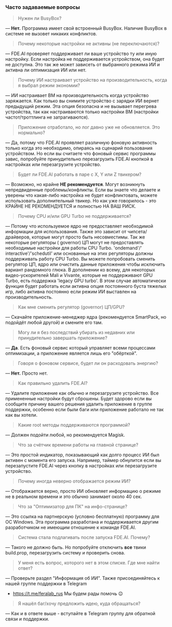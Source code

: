 ### Часто задаваемые вопросы

> Нужен ли BusyBox?

— **Нет.** Программа имеет свой встроенный BusyBox. Наличие BusyBox в системе не вызовет никаких
конфликтов.



> Почему некоторые настройки не активны (не переключаются)?

— FDE.AI проверяет поддерживает ли ваше устройство ту или иную настройку. Если настройка не
поддерживается устройством, она будет не доступна. Это так же может зависеть от выбранного режима ИИ
и активна ли оптимизация ИИ или нет.



> Почему ИИ настраивает устройство на производительность, когда я выбрал режим экономии?

— ИИ настраивает ВМ на производительность когда устройство заряжается. Как только вы снимите
устройство с зарядки ИИ вернет предыдущий режим. Эта опция безопасна и не вызывает перегрева
устройства, так как настраиваются только настройки ВМ (настройки частот/троттлинга не затрагиваются).



> Приложение отработало, но лог давно уже не обновляется. Это нормально?

— Да, потому что FDE.AI проявляет различную фоновую активность только когда это необходимо, опираясь
на сценарий пользования устройством. Но если вы считаете что фоновый сервис программы завис,
попробуйте принудительно перезагрузить FDE.AI кнопкой в настройках или перезагрузите устройство.



> Будет ли FDE.AI работать в паре с X, Y или Z твикером?

— Возможно, но крайне **НЕ рекомендуется**. Могут возникнуть непредвиденные проблемы/конфликты. Если
вы знаете что делаете и уверены что какая-либо настройка не будет конфликтовать, можете использовать
дополнительный твикер. Но как уже говорилось - это КРАЙНЕ НЕ РЕКОМЕНДУЕТСЯ и полностью НА ВАШ РИСК.



> Почему CPU и/или GPU Turbo не поддерживается?

— Потому что используемое ядро не предоставляет необходимой информации для использования. Также это
зависит от чипсета/драйверов, которые могут просто быть несовместимы. Так же некоторые регуляторы (
governor) ЦП могут не предоставлять необходимые настройки для работы CPU Turbo. 'ondemand'/'
interactive'/'schedutil' или основанные на этих регуляторы должны поддерживать работу CPU Turbo. Вы
можете попробовать сменить регулятор ЦП, ядро или очистить данные приложения чтобы исключить вариант
рандомного глюка. В дополнении ко всему, для некоторых видео-ускорителей Mali и Vivante, которые не
поддерживают GPU Turbo, есть поддержка 'legacy GPU turbo'. В этом случае автоматически функция будет
работать если активна опция постоянного буста тяжелых игр, либо активна постоянно если режим ИИ
выставлен на производительность.



> Как мне сменить регулятор (governor) ЦП/GPU?

— Скачайте приложение-менеджер ядра (рекомендуется SmartPack, но подойдёт любой другой) и смените
его там.



> Могу ли я без последствий убирать из недавних или принудительно завершать приложение?

— **Да**. Есть фоновый сервис который управляет всеми процессами оптимизации, а приложение является
лишь его "обёрткой".



> Говоря о фоновом сервисе, будет ли он расходовать энергию?

— **Нет.** Просто нет.



> Как правильно удалить FDE.AI?

— Удалите приложение как обычно и перезагрузите устройство. Все примененные настройки будут
сброшены. Будет здорово если вы сообщите причину вашего решения удалить приложение в группе
поддержки, особенно если были баги или приложение работало не так как вы хотели.



> Какие root методы поддерживаются программой?

— Должен подойти любой, но рекомендуется Magisk.



> Что за счётчик времени работы на главной странице?

— Это простой индикатор, показывающий как долго процесс ИИ был активен с момента его запуска.
Например, таймер обнулится если вы перезапустите FDE.AI через кнопку в настройках или перезагрузите
устройство.



> Почему иногда неверно отображается режим ИИ?

— Отображается верно, просто ИИ обновляет информацию о режиме не в реальном времени и это обычно
занимает около 40 сек.



> Что за "Оптимизатор для ПК" на инфо-странице?

— Это ссылка на партнерскую (условно бесплатную) программу для ОС Windows. Эта программа разработана
и поддерживается другим разработчиком не имеющим отношение к команде FDE.AI.



> Система стала подлагивать после запуска FDE.AI. Почему?

— Такого не должно быть. Но попробуйте отключить **все** твики build.prop, перезагрузить систему и
проверить снова.



> У меня есть вопрос, которого нет в этом списке. Где мне найти ответ?

— Проверьте раздел "Информация об ИИ". Также присоединяйтесь к нашей группе поддержки в Telegram

- https://t.me/feralab_rus
  Мы будем рады помочь 😉



> Я нашёл баг/хочу предложить идею, куда обращаться?

— Как и в ответе выше - вступайте в Telegram группу для обратной связи и поддержки.
